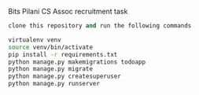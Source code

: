 Bits Pilani CS Assoc recruitment task

```python
clone this repository and run the following commands
```

```bash
virtualenv venv
source venv/bin/activate
pip install -r requirements.txt
python manage.py makemigrations todoapp
python manage.py migrate
python manage.py createsuperuser
python manage.py runserver
```
